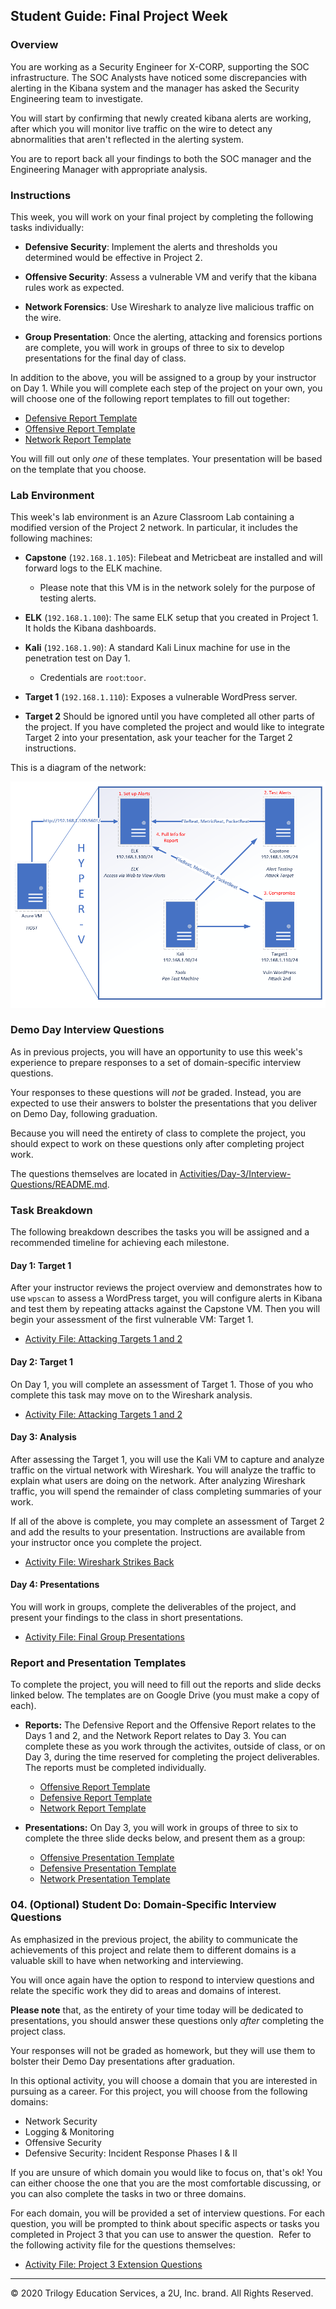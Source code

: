 ## Student Guide: Final Project Week

### Overview

You are working as a Security Engineer for X-CORP, supporting the SOC infrastructure. The SOC Analysts have noticed some discrepancies with alerting in the Kibana system and the manager has asked the Security Engineering team to investigate. 

You will start by confirming that newly created kibana alerts are working, after which you will monitor live traffic on the wire to detect any abnormalities that aren't reflected in the alerting system. 

You are to report back all your findings to both the SOC manager and the Engineering Manager with appropriate analysis.


### Instructions

This week, you will work on your final project by completing the following tasks individually:

- **Defensive Security**: Implement the alerts and thresholds you determined would be effective in Project 2.

- **Offensive Security**: Assess a vulnerable VM and verify that the kibana rules work as expected.

- **Network Forensics**: Use Wireshark to analyze live malicious traffic on the wire.

- **Group Presentation**: Once the alerting, attacking and forensics portions are complete, you will work in groups of three to six to develop presentations for the final day of class. 

In addition to the above, you will be assigned to a group by your instructor on Day 1. While you will complete each step of the project on your own, you will choose one of the following report templates to fill out together:
- [Defensive Report Template](Resources/DefensiveTemplate.md)
- [Offensive Report Template](Resources/OffensiveTemplate.md)
- [Network Report Template](Resources/NetworkTemplate.md)

You will fill out only _one_ of these templates. Your presentation will be based on the template that you choose.

### Lab Environment 

This week's lab environment is an Azure Classroom Lab containing a modified version of the Project 2 network. In particular, it includes the following machines:

- **Capstone** (`192.168.1.105`): Filebeat and Metricbeat are installed and will forward logs to the ELK machine. 
   - Please note that this VM is in the network solely for the purpose of testing alerts.

- **ELK** (`192.168.1.100`): The same ELK setup that you created in Project 1. It holds the Kibana dashboards.

- **Kali** (`192.168.1.90`): A standard Kali Linux machine for use in the penetration test on Day 1. 
   - Credentials are `root`:`toor`.

- **Target 1** (`192.168.1.110`): Exposes a vulnerable WordPress server.

- **Target 2** Should be ignored until you have completed all other parts of the project. If you have completed the project and would like to integrate Target 2 into your presentation, ask your teacher for the Target 2 instructions. 

This is a diagram of the network:

![](Images/final-project-setup.png)

### Demo Day Interview Questions

As in previous projects, you will have an opportunity to use this week's experience to prepare responses to a set of domain-specific interview questions.

Your responses to these questions will _not_ be graded. Instead, you are expected to use their answers to bolster the presentations that you deliver on Demo Day, following graduation. 

Because you will need the entirety of class to complete the project, you should expect to work on these questions only after completing project work.

The questions themselves are located in [Activities/Day-3/Interview-Questions/README.md](Activities/Day-3/Interview-Questions/README.md). 

### Task Breakdown

The following breakdown describes the tasks you will be assigned and a recommended timeline for achieving each milestone. 

#### Day 1: Target 1

After your instructor reviews the project overview and demonstrates how to use `wpscan` to assess a WordPress target, you will configure alerts in Kibana and test them by repeating attacks against the Capstone VM. Then you will begin your assessment of the first vulnerable VM: Target 1.

- [Activity File: Attacking Targets 1 and 2](Activities/Day-1-and-2/Unsolved/ReadMe.md)


#### Day 2: Target 1

On Day 1, you will complete an assessment of Target 1. Those of you who complete this task may move on to the Wireshark analysis.

- [Activity File: Attacking Targets 1 and 2](Activities/Day-1-and-2/Unsolved/ReadMe.md)


#### Day 3: Analysis

After assessing the Target 1, you will use the Kali VM to capture and analyze traffic on the virtual network with Wireshark. You will analyze the traffic to explain what users are doing on the network. After analyzing Wireshark traffic, you will spend the remainder of class completing summaries of your work. 

If all of the above is complete, you may complete an assessment of Target 2 and add the results to your presentation. Instructions are available from your instructor once you complete the project.

- [Activity File: Wireshark Strikes Back](Activities/Day-3/Unsolved/ReadMe.md)


#### Day 4: Presentations

You will work in groups, complete the deliverables of the project, and present your findings to the class in short presentations. 

- [Activity File: Final Group Presentations](Activities/Day-4/Group-Presentations.md)

### Report and Presentation Templates

To complete the project, you will need to fill out the reports and slide decks linked below. The templates are on Google Drive (you must make a copy of each).   

- **Reports:** The Defensive Report and the Offensive Report relates to the Days 1 and 2, and the Network Report relates to Day 3. You can complete these as you work through the activites, outside of class, or on Day 3, during the time reserved for completing the project deliverables. The reports must be completed individually.

    - [Offensive Report Template](https://docs.google.com/document/d/1QBlLFY5yHU1oGn_zxxJWUBuR1BqEGHShx6R9Leyj670/edit#)
     - [Defensive Report Template](https://docs.google.com/document/d/1-BqgAVle0B1ZIBcAtyle2Qi-19-uodmEE96zUKvFzhw/edit)
   - [Network Report Template](https://docs.google.com/document/d/109JqFQrFcftu1AdSqoecA7CU45q4aKsEQb1FN7AbfS0/edit#)


- **Presentations:** On Day 3, you will work in groups of three to six to complete the three slide decks below, and present them as a group: 

   - [Offensive Presentation Template](https://docs.google.com/presentation/d/19ouk_AS16V-f1KiJ3FTnNpJ4SJn1QQG3vkKukEN1NvU/edit#slide=id.g630a814dc5_0_53)
   - [Defensive Presentation Template](https://docs.google.com/presentation/d/1LP9TBdUYlWut3Qu4Czf618i-kg_qjjxkbnWLNTSdJBk/edit#slide=id.g630a814dc5_0_53)
   - [Network Presentation Template](https://docs.google.com/presentation/d/1LLh9dyrXNkWLqcsOnu5C_LOFDm_1EuKSf7y-Z7DwXn8/edit#slide=id.g630a814dc5_0_53)

### 04. (Optional) Student Do: Domain-Specific Interview Questions

As emphasized in the previous project, the ability to communicate the achievements of this project and relate them to different domains is a valuable skill to have when networking and interviewing. 

You will once again have the option to respond to interview questions and relate the specific work they did to areas and domains of interest. 

**Please note** that, as the entirety of your time today will be dedicated to presentations, you should answer these questions only _after_ completing the project class. 

Your responses will not be graded as homework, but they will use them to bolster their Demo Day presentations after graduation.

In this optional activity, you will choose a domain that you are interested in pursuing as a career. For this project, you will choose from the following domains:
- Network Security
- Logging & Monitoring
- Offensive Security
- Defensive Security: Incident Response Phases I & II

If you are unsure of which domain you would like to focus on, that's ok! You can either choose the one that you are the most comfortable discussing, or you can also complete the tasks in two or three domains.
 
For each domain, you will be provided a set of interview questions.  For each question, you will be prompted to think about specific aspects or tasks you completed in Project 3 that you can use to answer the question.
​
Refer to the following activity file for the questions themselves:
- [Activity File: Project 3 Extension Questions](Activities/Day-3/Interview-Questions/README.md)

---

© 2020 Trilogy Education Services, a 2U, Inc. brand. All Rights Reserved.  
